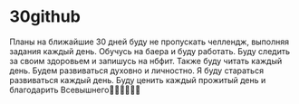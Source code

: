 # 30github
Планы на ближайшие 30 дней
буду не пропускать челлендж, выполняя задания каждый день. Обучусь на баера и буду работать. Буду следить за своим здоровьем и запишусь на нбфит. Также буду читать каждый день. Будем развиваться духовно и личностно. Я буду стараться развиваться каждый день. Буду ценить каждый прожитый день и благодарить Всевышнего🙏🏻🙏🏻🙏🏻
